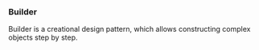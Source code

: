 ### Builder

Builder is a creational design pattern, which allows constructing complex objects step by step.